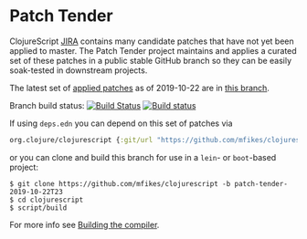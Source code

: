 # Patch Tender

ClojureScript [JIRA](https://dev.clojure.org/jira/browse/CLJS) contains many candidate patches that have not yet been applied to master.
The Patch Tender project maintains and applies a curated set of these patches in a public stable GitHub branch so they can be easily soak-tested in downstream projects.

The latest set of [applied patches](https://github.com/clojure/clojurescript/compare/master...mfikes:patch-tender-2019-10-22T23) as of 2019-10-22 are in [this branch](https://github.com/mfikes/clojurescript/commits/patch-tender-2019-10-22T23).

Branch build status: [![Build Status](https://travis-ci.org/mfikes/clojurescript.svg?branch=patch-tender-2019-10-22T23)](https://travis-ci.org/mfikes/clojurescript) [![Build status](https://ci.appveyor.com/api/projects/status/oggs1yydb8c2t6pa/branch/patch-tender-2019-10-22T23?svg=true)](https://ci.appveyor.com/project/mfikes/clojurescript/branch/patch-tender-2019-10-22T23)

If using `deps.edn` you can depend on this set of patches via
```clojure
org.clojure/clojurescript {:git/url "https://github.com/mfikes/clojurescript" :sha "f2cb9a48ed52a24f5e0f980a59b59d396e3af434"}
```

or you can clone and build this branch for use in a `lein`- or `boot`-based project:

```
$ git clone https://github.com/mfikes/clojurescript -b patch-tender-2019-10-22T23
$ cd clojurescript
$ script/build
```
For more info see [Building the compiler](https://clojurescript.org/community/building).